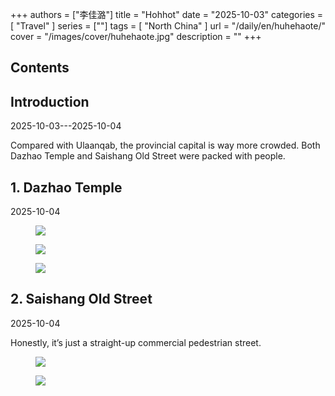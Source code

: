 +++
authors = ["李佳潞"]
title = "Hohhot"
date = "2025-10-03"
categories = [
    "Travel"
]
series = [""]
tags = [
    "North China"
]
url = "/daily/en/huhehaote/"
cover = "/images/cover/huhehaote.jpg"
description = ""
+++
<!DOCTYPE html>
<html lang="zh-CN">
<head>
    <meta charset="UTF-8">
    <meta name="viewport" content="width=device-width, initial-scale=1.0">
    <link rel="stylesheet" href="/assets/css/styles.css">
    <script src="/assets/js/toc.js"></script>    
</head>
<body>
    <article>
        <nav>
            <h2>Contents</h2>
            <ul id="toc">
                <!-- The table of contents will be generated here dynamically -->
            </ul>
        </nav>
        <section>
            <h2>Introduction</h2>
            <p>2025-10-03---2025-10-04</p>
            <p>Compared with Ulaanqab, the provincial capital is way more crowded. Both Dazhao Temple and Saishang Old Street were packed with people.</p>
        </section>
        <section>
            <h2>1. Dazhao Temple</h2>
            <p>2025-10-04 <i class="fas fa-sun"></i></p>
            <div class="container">
                <div class="image">
                    <figure>
                        <a data-fancybox="gallery" href="https://cdn.heirenlop.com/daily-record/huhe2.png">
    <img src="https://cdn.heirenlop.com/daily-record/huhe2.png" loading="lazy">
</a>
                    </figure>
                </div>
            </div>
                        <div class="container">
                <div class="image">
                    <figure>
                        <a data-fancybox="gallery" href="https://cdn.heirenlop.com/daily-record/huhe3.png">
    <img src="https://cdn.heirenlop.com/daily-record/huhe3.png" loading="lazy">
</a>
                    </figure>
                </div>
            </div>
                                    <div class="container">
                <div class="image">
                    <figure>
                        <a data-fancybox="gallery" href="https://cdn.heirenlop.com/daily-record/huhe4.png">
    <img src="https://cdn.heirenlop.com/daily-record/huhe4.png" loading="lazy">
</a>
                    </figure>
                </div>
            </div>
        </section>
        <section>
            <h2>2. Saishang Old Street</h2>
            <p>2025-10-04 <i class="fas fa-sun"></i></p>
            <p>Honestly, it’s just a straight-up commercial pedestrian street.</p>
            <div class="container">
                <div class="image">
                    <figure>
                        <a data-fancybox="gallery" href="https://cdn.heirenlop.com/daily-record/huhe5.png">
    <img src="https://cdn.heirenlop.com/daily-record/huhe5.png" loading="lazy">
</a>
                    </figure>
                </div>
            </div>
            <div class="container">
                <div class="image">
                    <figure>
                        <a data-fancybox="gallery" href="https://cdn.heirenlop.com/daily-record/huhe6.png">
    <img src="https://cdn.heirenlop.com/daily-record/huhe6.png" loading="lazy">
</a>
                    </figure>
                </div>
            </div>
        </section>
    </article>
</body>
</html>
